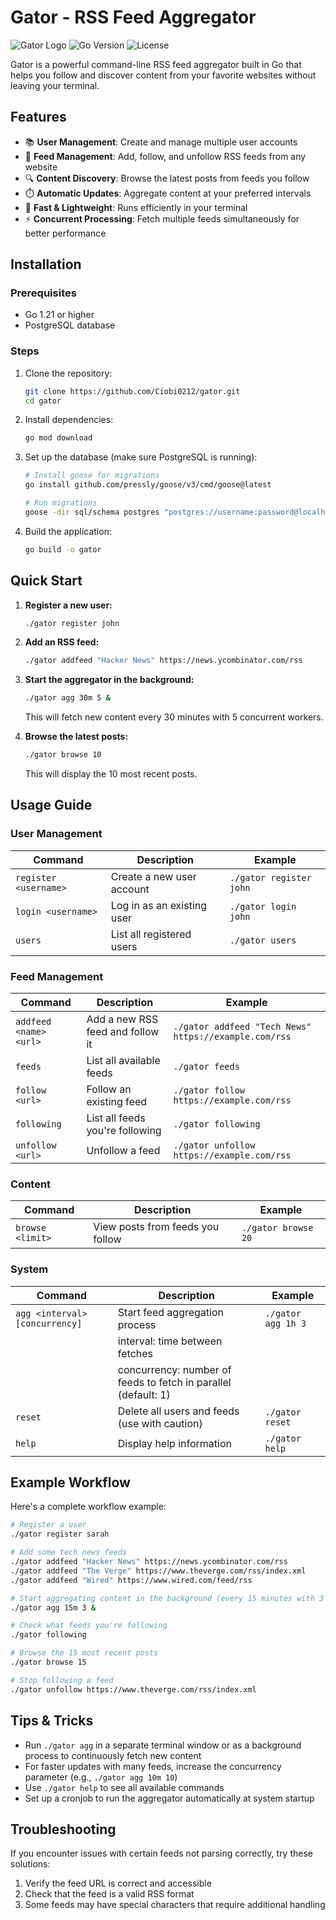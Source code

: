 # Gator - RSS Feed Aggregator

![Gator Logo](https://img.shields.io/badge/Gator-RSS%20Feed%20Aggregator-green)
![Go Version](https://img.shields.io/badge/Go-1.21%2B-blue)
![License](https://img.shields.io/badge/License-MIT-yellow)

Gator is a powerful command-line RSS feed aggregator built in Go that helps you follow and discover content from your favorite websites without leaving your terminal.

## Features

- 📚 **User Management**: Create and manage multiple user accounts
- 📡 **Feed Management**: Add, follow, and unfollow RSS feeds from any website
- 🔍 **Content Discovery**: Browse the latest posts from feeds you follow
- ⏱️ **Automatic Updates**: Aggregate content at your preferred intervals
- 🚀 **Fast & Lightweight**: Runs efficiently in your terminal
- ⚡ **Concurrent Processing**: Fetch multiple feeds simultaneously for better performance

## Installation

### Prerequisites

- Go 1.21 or higher
- PostgreSQL database

### Steps

1. Clone the repository:
   ```bash
   git clone https://github.com/Ciobi0212/gator.git
   cd gator
   ```

2. Install dependencies:
   ```bash
   go mod download
   ```

3. Set up the database (make sure PostgreSQL is running):
   ```bash
   # Install goose for migrations
   go install github.com/pressly/goose/v3/cmd/goose@latest
   
   # Run migrations
   goose -dir sql/schema postgres "postgres://username:password@localhost:5432/gator_db?sslmode=disable" up
   ```

4. Build the application:
   ```bash
   go build -o gator
   ```

## Quick Start

1. **Register a new user:**
   ```bash
   ./gator register john
   ```

2. **Add an RSS feed:**
   ```bash
   ./gator addfeed "Hacker News" https://news.ycombinator.com/rss
   ```

3. **Start the aggregator in the background:**
   ```bash
   ./gator agg 30m 5 &
   ```
   This will fetch new content every 30 minutes with 5 concurrent workers.

4. **Browse the latest posts:**
   ```bash
   ./gator browse 10
   ```
   This will display the 10 most recent posts.

## Usage Guide

### User Management

| Command | Description | Example |
|---------|-------------|---------|
| `register <username>` | Create a new user account | `./gator register john` |
| `login <username>` | Log in as an existing user | `./gator login john` |
| `users` | List all registered users | `./gator users` |

### Feed Management

| Command | Description | Example |
|---------|-------------|---------|
| `addfeed <name> <url>` | Add a new RSS feed and follow it | `./gator addfeed "Tech News" https://example.com/rss` |
| `feeds` | List all available feeds | `./gator feeds` |
| `follow <url>` | Follow an existing feed | `./gator follow https://example.com/rss` |
| `following` | List all feeds you're following | `./gator following` |
| `unfollow <url>` | Unfollow a feed | `./gator unfollow https://example.com/rss` |

### Content

| Command | Description | Example |
|---------|-------------|---------|
| `browse <limit>` | View posts from feeds you follow | `./gator browse 20` |

### System

| Command | Description | Example |
|---------|-------------|---------|
| `agg <interval> [concurrency]` | Start feed aggregation process | `./gator agg 1h 3` |
| | interval: time between fetches | |
| | concurrency: number of feeds to fetch in parallel (default: 1) | |
| `reset` | Delete all users and feeds (use with caution) | `./gator reset` |
| `help` | Display help information | `./gator help` |

## Example Workflow

Here's a complete workflow example:

```bash
# Register a user
./gator register sarah

# Add some tech news feeds
./gator addfeed "Hacker News" https://news.ycombinator.com/rss
./gator addfeed "The Verge" https://www.theverge.com/rss/index.xml
./gator addfeed "Wired" https://www.wired.com/feed/rss

# Start aggregating content in the background (every 15 minutes with 3 concurrent workers)
./gator agg 15m 3 &

# Check what feeds you're following
./gator following

# Browse the 15 most recent posts
./gator browse 15

# Stop following a feed
./gator unfollow https://www.theverge.com/rss/index.xml
```

## Tips & Tricks

- Run `./gator agg` in a separate terminal window or as a background process to continuously fetch new content
- For faster updates with many feeds, increase the concurrency parameter (e.g., `./gator agg 10m 10`)
- Use `./gator help` to see all available commands
- Set up a cronjob to run the aggregator automatically at system startup

## Troubleshooting

If you encounter issues with certain feeds not parsing correctly, try these solutions:

1. Verify the feed URL is correct and accessible
2. Check that the feed is a valid RSS format
3. Some feeds may have special characters that require additional handling
